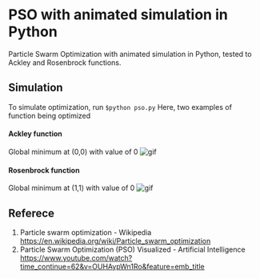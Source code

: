 # PSO with animated simulation in Python 
Particle Swarm Optimization with animated simulation in Python, tested to Ackley and Rosenbrock functions.  

## Simulation
To simulate optimization, run `$python pso.py`
Here, two examples of function being optimized
#### Ackley function
Global minimum at (0,0) with value of 0
![gif](./gif/PSO_Ackley_population_30.gif)
#### Rosenbrock function
Global minimum at (1,1) with value of 0
![gif](./gif/PSO_Rosenbrock_population_30.gif)

## Referece
1. Particle swarm optimization - Wikipedia
https://en.wikipedia.org/wiki/Particle_swarm_optimization
1. Particle Swarm Optimization (PSO) Visualized - Artificial Intelligence https://www.youtube.com/watch?time_continue=62&v=OUHAypWn1Ro&feature=emb_title